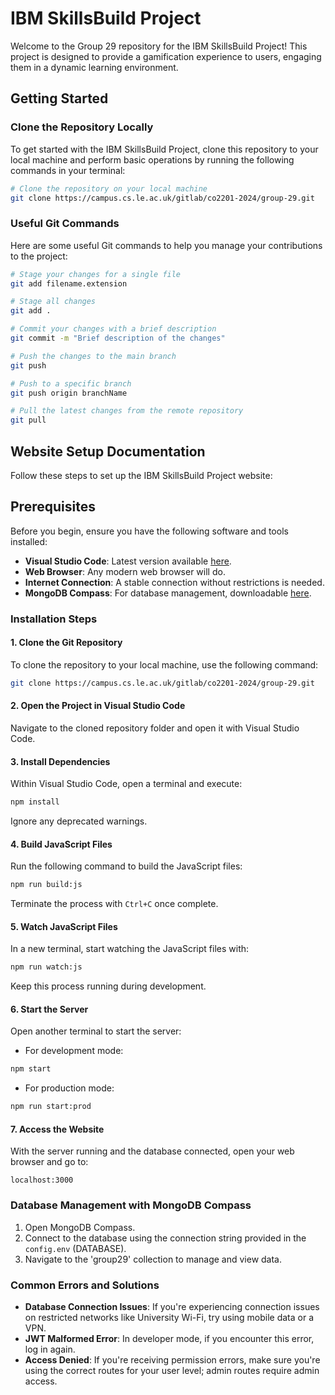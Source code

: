 # IBM SkillsBuild Project

Welcome to the Group 29 repository for the IBM SkillsBuild Project! This project is designed to provide a gamification experience to users, engaging them in a dynamic learning environment.

## Getting Started

### Clone the Repository Locally

To get started with the IBM SkillsBuild Project, clone this repository to your local machine and perform basic operations by running the following commands in your terminal:

```bash
# Clone the repository on your local machine
git clone https://campus.cs.le.ac.uk/gitlab/co2201-2024/group-29.git
```

### Useful Git Commands

Here are some useful Git commands to help you manage your contributions to the project:

```bash
# Stage your changes for a single file
git add filename.extension

# Stage all changes
git add .

# Commit your changes with a brief description
git commit -m "Brief description of the changes"

# Push the changes to the main branch
git push

# Push to a specific branch
git push origin branchName

# Pull the latest changes from the remote repository
git pull
```

## Website Setup Documentation

Follow these steps to set up the IBM SkillsBuild Project website:

## Prerequisites
Before you begin, ensure you have the following software and tools installed:
- **Visual Studio Code**: Latest version available [here](https://code.visualstudio.com/download).
- **Web Browser**: Any modern web browser will do.
- **Internet Connection**: A stable connection without restrictions is needed.
- **MongoDB Compass**: For database management, downloadable [here](https://www.mongodb.com/docs/compass/current/install/).

### Installation Steps

#### 1. Clone the Git Repository
To clone the repository to your local machine, use the following command:
```bash
git clone https://campus.cs.le.ac.uk/gitlab/co2201-2024/group-29.git
```

#### 2. Open the Project in Visual Studio Code
Navigate to the cloned repository folder and open it with Visual Studio Code.

#### 3. Install Dependencies
Within Visual Studio Code, open a terminal and execute:
```bash
npm install
```
Ignore any deprecated warnings.

#### 4. Build JavaScript Files
Run the following command to build the JavaScript files:
```bash
npm run build:js
```
Terminate the process with `Ctrl+C` once complete.

#### 5. Watch JavaScript Files
In a new terminal, start watching the JavaScript files with:
```bash
npm run watch:js
```
Keep this process running during development.

#### 6. Start the Server
Open another terminal to start the server:
- For development mode:
```bash
npm start
```
- For production mode:
```bash
npm run start:prod
```

#### 7. Access the Website
With the server running and the database connected, open your web browser and go to:
```
localhost:3000
```

### Database Management with MongoDB Compass

1. Open MongoDB Compass.
2. Connect to the database using the connection string provided in the `config.env` (DATABASE).
3. Navigate to the 'group29' collection to manage and view data.

### Common Errors and Solutions

- **Database Connection Issues**: If you're experiencing connection issues on restricted networks like University Wi-Fi, try using mobile data or a VPN.
- **JWT Malformed Error**: In developer mode, if you encounter this error, log in again.
- **Access Denied**: If you're receiving permission errors, make sure you're using the correct routes for your user level; admin routes require admin access.



